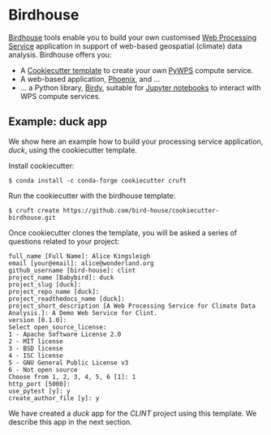 # Birdhouse

[Birdhouse](http://bird-house.github.io/) tools enable you to build your
own customised [Web Processing Service](http://opengeospatial.org/standards/wps)
application in support of web-based geospatial (climate) data analysis.
Birdhouse offers you:

* A [Cookiecutter template](https://github.com/bird-house/cookiecutter-birdhouse) to create your own [PyWPS](http://pywps.org/) compute service.
* A web-based application, [Phoenix](https://github.com/bird-house/pyramid-phoenix), and ...
* ... a Python library, [Birdy](https://github.com/bird-house/birdy), suitable for [Jupyter notebooks](https://jupyter.org/) to interact with WPS compute services.

## Example: duck app

We show here an example how to build your processing service application, *duck*, using the cookiecutter template.

Install cookiecutter:
```
$ conda install -c conda-forge cookiecutter cruft
```

Run the cookiecutter with the birdhouse template:
```
$ cruft create https://github.com/bird-house/cookiecutter-birdhouse.git
```

Once cookiecutter clones the template, you will be asked a series of questions related to your project:
```
full_name [Full Name]: Alice Kingsleigh
email [your@email]: alice@wonderland.org
github_username [bird-house]: clint
project_name [Babybird]: duck
project_slug [duck]:
project_repo_name [duck]:
project_readthedocs_name [duck]:
project_short_description [A Web Processing Service for Climate Data Analysis.]: A Demo Web Service for Clint.
version [0.1.0]:
Select open_source_license:
1 - Apache Software License 2.0
2 - MIT license
3 - BSD license
4 - ISC license
5 - GNU General Public License v3
6 - Not open source
Choose from 1, 2, 3, 4, 5, 6 [1]: 1
http_port [5000]:
use_pytest [y]: y
create_author_file [y]: y
```

We have created a *duck* app for the *CLINT* project using this template.
We describe this app in the next section.
